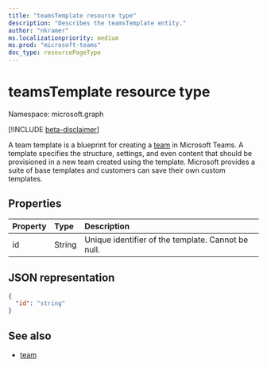 ```yaml
---
title: "teamsTemplate resource type"
description: "Describes the teamsTemplate entity."
author: "nkramer"
ms.localizationpriority: medium
ms.prod: "microsoft-teams"
doc_type: resourcePageType
---
```


# teamsTemplate resource type

Namespace: microsoft.graph

[!INCLUDE [beta-disclaimer](../../includes/beta-disclaimer.md)]

A team template is a blueprint for creating a [team](../resources/team.md) in Microsoft Teams. A template specifies the structure, settings, and even content that should be provisioned in a new team created using the template. Microsoft provides a suite of base templates and customers can save their own custom templates.

## Properties

| Property            | Type     | Description |
|:------------------- |:-------- |:----------- |
| id                  | String   | Unique identifier of the template. Cannot be null. |

## JSON representation

<!-- {
  "blockType": "resource",
  "@odata.type": "microsoft.graph.teamsTemplate",
  "baseType": "microsoft.graph.entity"
}-->

```json
{
  "id": "string"
}
```

## See also

- [team](team.md)



